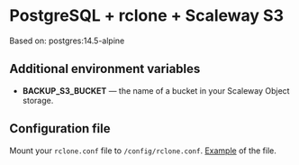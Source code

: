 PostgreSQL + rclone + Scaleway S3
=================================
Based on: postgres:14.5-alpine

Additional environment variables
--------------------------------
* **BACKUP_S3_BUCKET** — the name of a bucket in your Scaleway Object storage.

Configuration file
------------------
Mount your `rclone.conf` file to `/config/rclone.conf`. [Example](rclone.conf) of the file.
